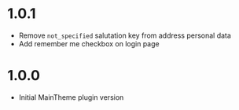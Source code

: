 # 1.0.1
- Remove `not_specified` salutation key from address personal data
- Add remember me checkbox on login page

# 1.0.0
- Initial MainTheme plugin version
